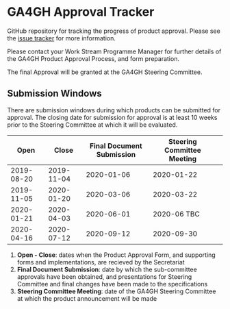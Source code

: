 # GA4GH Approval Tracker
GitHub repository for tracking the progress of product approval. Please see the [issue tracker](https://github.com/ga4gh/approval-tracker/issues) for more information.

Please contact your Work Stream Programme Manager for further details of the GA4GH Product Approval Process, and form preparation.

The final Approval will be granted at the GA4GH Steering Committee. 

## Submission Windows
There are submission windows during which products can be submitted for approval. The closing date for submission for approval is at least 10 weeks prior to the Steering Committee at which it will be evaluated.


| Open  | Close  | Final Document Submission | Steering Committee Meeting  |   |
|---|---|---|---|---|
| 2019-08-20  | 2019-11-04  | 2020-01-06 |  2020-01-22 |   |
| 2019-11-05  | 2020-01-20  | 2020-03-06 | 2020-03-22 |   |
| 2020-01-21  | 2020-04-03  | 2020-06-01 | 2020-06 TBC  |   |
| 2020-04-16  | 2020-07-12  | 2020-09-12 | 2020-09-30  |   |

1. **Open - Close**: dates when the Product Approval Form, and supporting forms and implementations, are recieved by the Secretariat
2. **Final Document Submission**: date by which the sub-committee approvals have been obtained, and presentations for Steering Committee and final changes have been made to the specifications
3. **Steering Committee Meeting**: date of the GA4GH Steering Committee at which the product announcement will be made




 





